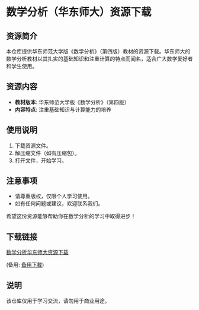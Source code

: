 # 数学分析（华东师大）资源下载

## 资源简介

本仓库提供华东师范大学版《数学分析》（第四版）教材的资源下载。华东师大的数学分析教材以其扎实的基础知识和注重计算的特点而闻名，适合广大数学爱好者和学生使用。

## 资源内容

- **教材版本**: 华东师范大学版《数学分析》（第四版）
- **内容特点**: 注重基础知识与计算能力的培养

## 使用说明

1. 下载资源文件。
2. 解压缩文件（如有压缩包）。
3. 打开文件，开始学习。

## 注意事项

- 请尊重版权，仅限个人学习使用。
- 如有任何问题或建议，欢迎联系我们。

希望这份资源能够帮助你在数学分析的学习中取得进步！

## 下载链接
[数学分析华东师大资源下载](https://pan.quark.cn/s/0ac8ee1e7c4c) 

(备用: [备用下载](https://pan.baidu.com/s/1-hhbsEIXa3zWWTEkURLHKA?pwd=1234))

## 说明

该仓库仅用于学习交流，请勿用于商业用途。
